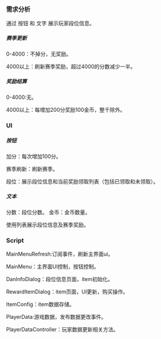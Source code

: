 ### 需求分析
通过 按钮 和 文字 展示玩家段位信息。
##### 赛季更新
0-4000：不掉分，无奖励。

4000以上：刷新赛季奖励，超过4000的分数减少一半。

##### 奖励结算
0-4000:无。

4000以上：每增加200分奖励100金币，整千除外。

### UI
##### 按钮
加分：每次增加100分。

赛季刷新：刷新赛季。

段位：展示段位信息和当前奖励领取列表（包括已领取和未领取）。

##### 文本
分数：段位分数。
金币：金币数量。

使用列表展示段位信息及赛季奖励。

### Script

MainMenuRefresh:订阅事件，刷新主界面ui。

MainMenu：主界面UI控制，按钮控制。

DanInfoDialog：段位信息页面，item初始化。

RewardItemDialog：item页面，UI更新，购买操作。

ItemConfig：item数据存储。

PlayerData:游戏数据，发布数据更改事件。

PlayerDataController：玩家数据更新相关方法。
